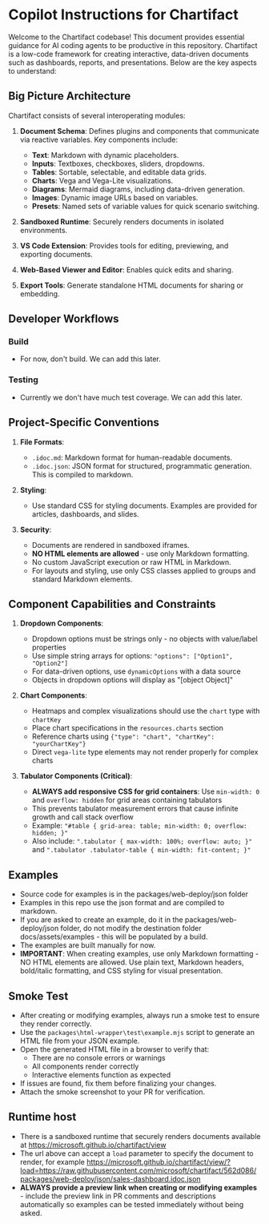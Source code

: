 # Copilot Instructions for Chartifact

Welcome to the Chartifact codebase! This document provides essential guidance for AI coding agents to be productive in this repository. Chartifact is a low-code framework for creating interactive, data-driven documents such as dashboards, reports, and presentations. Below are the key aspects to understand:

## Big Picture Architecture

Chartifact consists of several interoperating modules:

1. **Document Schema**: Defines plugins and components that communicate via reactive variables. Key components include:
   - **Text**: Markdown with dynamic placeholders.
   - **Inputs**: Textboxes, checkboxes, sliders, dropdowns.
   - **Tables**: Sortable, selectable, and editable data grids.
   - **Charts**: Vega and Vega-Lite visualizations.
   - **Diagrams**: Mermaid diagrams, including data-driven generation.
   - **Images**: Dynamic image URLs based on variables.
   - **Presets**: Named sets of variable values for quick scenario switching.

2. **Sandboxed Runtime**: Securely renders documents in isolated environments.

3. **VS Code Extension**: Provides tools for editing, previewing, and exporting documents.

4. **Web-Based Viewer and Editor**: Enables quick edits and sharing.

5. **Export Tools**: Generate standalone HTML documents for sharing or embedding.

## Developer Workflows

### Build
- For now, don't build. We can add this later.

### Testing
- Currently we don't have much test coverage. We can add this later.

## Project-Specific Conventions

1. **File Formats**:
   - `.idoc.md`: Markdown format for human-readable documents.
   - `.idoc.json`: JSON format for structured, programmatic generation. This is compiled to markdown.

3. **Styling**:
   - Use standard CSS for styling documents. Examples are provided for articles, dashboards, and slides.

4. **Security**:
   - Documents are rendered in sandboxed iframes.
   - **NO HTML elements are allowed** - use only Markdown formatting.
   - No custom JavaScript execution or raw HTML in Markdown.
   - For layouts and styling, use only CSS classes applied to groups and standard Markdown elements.

## Component Capabilities and Constraints

1. **Dropdown Components**:
   - Dropdown options must be strings only - no objects with value/label properties
   - Use simple string arrays for options: `"options": ["Option1", "Option2"]`
   - For data-driven options, use `dynamicOptions` with a data source
   - Objects in dropdown options will display as "[object Object]"

2. **Chart Components**:
   - Heatmaps and complex visualizations should use the `chart` type with `chartKey`
   - Place chart specifications in the `resources.charts` section
   - Reference charts using `{"type": "chart", "chartKey": "yourChartKey"}`
   - Direct `vega-lite` type elements may not render properly for complex charts

3. **Tabulator Components (Critical)**:
   - **ALWAYS add responsive CSS for grid containers**: Use `min-width: 0` and `overflow: hidden` for grid areas containing tabulators
   - This prevents tabulator measurement errors that cause infinite growth and call stack overflow
   - Example: `"#table { grid-area: table; min-width: 0; overflow: hidden; }"`
   - Also include: `".tabulator { max-width: 100%; overflow: auto; }"` and `".tabulator .tabulator-table { min-width: fit-content; }"`

## Examples

- Source code for examples is in the packages/web-deploy/json folder
- Examples in this repo use the json format and are compiled to markdown.
- If you are asked to create an example, do it in the packages/web-deploy/json folder, do not modify the destination folder docs/assets/examples - this will be populated by a build.
- The examples are built manually for now.
- **IMPORTANT**: When creating examples, use only Markdown formatting - NO HTML elements are allowed. Use plain text, Markdown headers, bold/italic formatting, and CSS styling for visual presentation.

## Smoke Test
- After creating or modifying examples, always run a smoke test to ensure they render correctly.
- Use the `packages\html-wrapper\test\example.mjs` script to generate an HTML file from your JSON example.
- Open the generated HTML file in a browser to verify that:
   - There are no console errors or warnings
   - All components render correctly
   - Interactive elements function as expected
- If issues are found, fix them before finalizing your changes.
- Attach the smoke screenshot to your PR for verification.

## Runtime host

- There is a sandboxed runtime that securely renders documents available at https://microsoft.github.io/chartifact/view
- The url above can accept a `load` parameter to specify the document to render, for example https://microsoft.github.io/chartifact/view/?load=https://raw.githubusercontent.com/microsoft/chartifact/562d086/packages/web-deploy/json/sales-dashboard.idoc.json
- **ALWAYS provide a preview link when creating or modifying examples** - include the preview link in PR comments and descriptions automatically so examples can be tested immediately without being asked.
